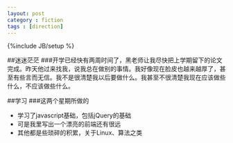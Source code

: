 ```yaml
---
layout: post
category : fiction
tags : [direction]
---
```

{%include JB/setup %}

##迷迷茫茫
###开学已经快有两周时间了，黑老师让我尽快把上学期留下的论文完成。昨天他过来找我，说我总在做别的事情。我好像现在脸皮也越来越厚了，甚至有些言而无信。我不是很清楚我以后要做什么。我甚至不很清楚我现在应该做些什么，不应该做些什么。

##学习
###这两个星期所做的

* 学习了javascript基础，包括jQuery的基础
* 可是我里写出一个漂亮的前端还有很远
* 其他都是些琐碎的积累，关于Linux、算法之类

